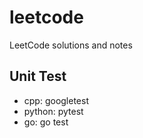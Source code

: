 # leetcode
LeetCode solutions and notes

## Unit Test
* cpp: googletest
* python: pytest
* go: go test
